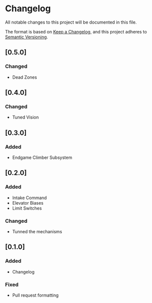 # Changelog

All notable changes to this project will be documented in this file.

The format is based on [Keep a Changelog](https://keepachangelog.com/en/1.1.0/),
and this project adheres to [Semantic Versioning](https://semver.org/spec/v2.0.0.html).

## [0.5.0]
### Changed
- Dead Zones

## [0.4.0]
### Changed
- Tuned Vision

## [0.3.0]
### Added
- Endgame Climber Subsystem

## [0.2.0]
### Added
- Intake Command
- Elevator Biases
- Limit Switches

### Changed
- Tunned the mechanisms

## [0.1.0]
### Added
- Changelog

### Fixed
- Pull request formatting
